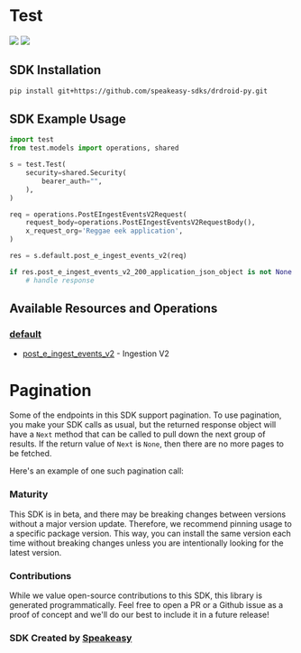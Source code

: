 # Test

<div align="left">
    <a href="https://speakeasyapi.dev/"><img src="https://custom-icon-badges.demolab.com/badge/-Built%20By%20Speakeasy-212015?style=for-the-badge&logoColor=FBE331&logo=speakeasy&labelColor=545454" /></a>
    <a href="https://github.com/speakeasy-sdks/drdroid-py.git/actions"><img src="https://img.shields.io/github/actions/workflow/status/speakeasy-sdks/bolt-php/speakeasy_sdk_generation.yml?style=for-the-badge" /></a>
    
</div>

<!-- Start SDK Installation -->
## SDK Installation

```bash
pip install git+https://github.com/speakeasy-sdks/drdroid-py.git
```
<!-- End SDK Installation -->

## SDK Example Usage
<!-- Start SDK Example Usage -->
```python
import test
from test.models import operations, shared

s = test.Test(
    security=shared.Security(
        bearer_auth="",
    ),
)

req = operations.PostEIngestEventsV2Request(
    request_body=operations.PostEIngestEventsV2RequestBody(),
    x_request_org='Reggae eek application',
)

res = s.default.post_e_ingest_events_v2(req)

if res.post_e_ingest_events_v2_200_application_json_object is not None:
    # handle response
```
<!-- End SDK Example Usage -->

<!-- Start SDK Available Operations -->
## Available Resources and Operations


### [default](docs/sdks/default/README.md)

* [post_e_ingest_events_v2](docs/sdks/default/README.md#post_e_ingest_events_v2) - Ingestion V2
<!-- End SDK Available Operations -->



<!-- Start Dev Containers -->

<!-- End Dev Containers -->



<!-- Start Pagination -->
# Pagination

Some of the endpoints in this SDK support pagination. To use pagination, you make your SDK calls as usual, but the
returned response object will have a `Next` method that can be called to pull down the next group of results. If the
return value of `Next` is `None`, then there are no more pages to be fetched.

Here's an example of one such pagination call:
<!-- End Pagination -->

<!-- Placeholder for Future Speakeasy SDK Sections -->



### Maturity

This SDK is in beta, and there may be breaking changes between versions without a major version update. Therefore, we recommend pinning usage
to a specific package version. This way, you can install the same version each time without breaking changes unless you are intentionally
looking for the latest version.

### Contributions

While we value open-source contributions to this SDK, this library is generated programmatically.
Feel free to open a PR or a Github issue as a proof of concept and we'll do our best to include it in a future release!

### SDK Created by [Speakeasy](https://docs.speakeasyapi.dev/docs/using-speakeasy/client-sdks)
